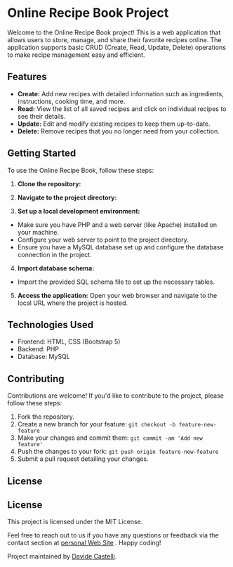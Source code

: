 # Online Recipe Book Project

Welcome to the Online Recipe Book project! This is a web application that allows users to store, manage, and share their favorite recipes online. The application supports basic CRUD (Create, Read, Update, Delete) operations to make recipe management easy and efficient.

## Features

- **Create:** Add new recipes with detailed information such as ingredients, instructions, cooking time, and more.
- **Read:** View the list of all saved recipes and click on individual recipes to see their details.
- **Update:** Edit and modify existing recipes to keep them up-to-date.
- **Delete:** Remove recipes that you no longer need from your collection.

## Getting Started

To use the Online Recipe Book, follow these steps:

1. **Clone the repository:**


2. **Navigate to the project directory:**



3. **Set up a local development environment:**
- Make sure you have PHP and a web server (like Apache) installed on your machine.
- Configure your web server to point to the project directory.
- Ensure you have a MySQL database set up and configure the database connection in the project.

4. **Import database schema:**
- Import the provided SQL schema file to set up the necessary tables.

5. **Access the application:**
Open your web browser and navigate to the local URL where the project is hosted.

## Technologies Used

- Frontend: HTML, CSS (Bootstrap 5)
- Backend: PHP
- Database: MySQL

## Contributing

Contributions are welcome! If you'd like to contribute to the project, please follow these steps:

1. Fork the repository.
2. Create a new branch for your feature: `git checkout -b feature-new-feature`
3. Make your changes and commit them: `git commit -am 'Add new feature'`
4. Push the changes to your fork: `git push origin feature-new-feature`
5. Submit a pull request detailing your changes.

## License

## License

This project is licensed under the MIT License.

Feel free to reach out to us if you have any questions or feedback via the contact section at [personal Web Site](https://davidecastelli.netlify.app)
. Happy coding!

Project maintained by [Davide Castelli](https://davidecastelli.netlify.app/).
